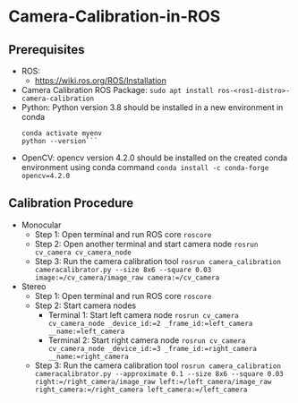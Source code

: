 # Camera-Calibration-in-ROS
## Prerequisites
- ROS:
	- https://wiki.ros.org/ROS/Installation
- Camera Calibration ROS Package:
	```sudo apt install ros-<ros1-distro>-camera-calibration```
- Python: Python version 3.8 should be installed in a new environment in conda
	```conda create --name myenv python=3.8
	conda activate myenv
	python --version```
- OpenCV: opencv version 4.2.0 should be installed on the created conda environment using conda command
	```conda install -c conda-forge opencv=4.2.0```
## Calibration Procedure
- Monocular
	- Step 1: Open terminal and run ROS core
		```roscore```
	- Step 2: Open another terminal and start camera node
		```rosrun cv_camera cv_camera_node```
	- Step 3: Run the camera calibration tool
		```rosrun camera_calibration cameracalibrator.py --size 8x6 --square 0.03 image:=/cv_camera/image_raw camera:=/cv_camera```
- Stereo
	- Step 1: Open terminal and run ROS core
		```roscore```
	- Step 2: Start camera nodes
		- Terminal 1: Start left camera node
			```rosrun cv_camera cv_camera_node _device_id:=2 _frame_id:=left_camera __name:=left_camera```
		- Terminal 2: Start right camera node
			```rosrun cv_camera cv_camera_node _device_id:=3 _frame_id:=right_camera __name:=right_camera```
	- Step 3: Run the camera calibration tool
		```rosrun camera_calibration cameracalibrator.py --approximate 0.1 --size 8x6 --square 0.03 right:=/right_camera/image_raw left:=/left_camera/image_raw right_camera:=/right_camera left_camera:=/left_camera```
